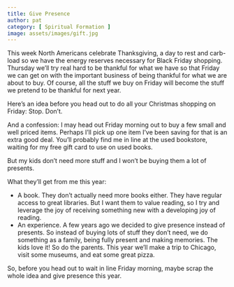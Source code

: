 ```yaml
---
title: Give Presence
author: pat
category: [ Spiritual Formation ]
image: assets/images/gift.jpg
---
```

This week North Americans celebrate Thanksgiving, a day to rest and carb-load so we have the energy reserves necessary for Black Friday shopping. Thursday we’ll try real hard to be thankful for what we have so that Friday we can get on with the important business of being thankful for what we are about to buy. Of course, all the stuff we buy on Friday will become the stuff we pretend to be thankful for next year.

Here’s an idea before you head out to do all your Christmas shopping on Friday: Stop. Don’t.

And a confession: I may head out Friday morning out to buy a few small and well priced items. Perhaps I’ll pick up one item I’ve been saving for that is an extra good deal. You’ll probably find me in line at the used bookstore, waiting for my free gift card to use on used books.

But my kids don’t need more stuff and I won’t be buying them a lot of presents.

What they’ll get from me this year:
<ul>
 	<li>A book. They don’t actually need more books either. They have regular access to great libraries. But I want them to value reading, so I try and leverage the joy of receiving something new with a developing joy of reading.</li>
 	<li>An experience. A few years ago we decided to give presence instead of presents. So instead of buying lots of stuff they don’t need, we do something as a family, being fully present and making memories. The kids love it! So do the parents. This year we’ll make a trip to Chicago, visit some museums, and eat some great pizza.</li>
</ul>
So, before you head out to wait in line Friday morning, maybe scrap the whole idea and give presence this year.
